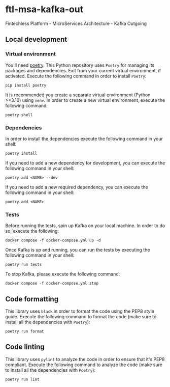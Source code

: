 # ftl-msa-kafka-out

Fintechless Platform - MicroServices Architecture - Kafka Outgoing

## Local development

### Virtual environment

You'll need [poetry](https://python-poetry.org/docs/#installation). This Python repository uses `Poetry` for managing its packages and dependencies.
Exit from your current virtual environment, if activated. Execute the following command in order to install `Poetry`:

```shell
pip install poetry
```

It is recommended you create a separate virtual environment (Python >=3.10) using `venv`. In order to create
a new virtual environment, execute the following command:

```shell
poetry shell
```

### Dependencies

In order to install the dependencies execute the following command in your shell:

```shell
poetry install
```

If you need to add a new dependency for development, you can execute the following command in your shell:

```shell
poetry add <NAME> --dev
```

If you need to add a new required dependency, you can execute the following command in your shell:

```shell
poetry add <NAME>
```

### Tests

Before running the tests, spin up Kafka on your local machine.
In order to do so, execute the following:

```shell
docker compose -f docker-compose.yml up -d
```

Once Kafka is up and running, you can run the tests by executing the following command in your shell:

```shell
poetry run tests
```

To stop Kafka, please execute the following command:

```shell
docker compose -f docker-compose.yml stop
```

## Code formatting

This library uses `black` in order to format the code using the PEP8 style guide. Execute the following command
to format the code (make sure to install all the dependencies with `Poetry`):

```shell
poetry run format
```

## Code linting

This library uses `pylint` to analyze the code in order to ensure that it's PEP8 compliant. Execute the following command
to analyze the code (make sure to install all the dependencies with `Poetry`):

```shell
poetry run lint
```
